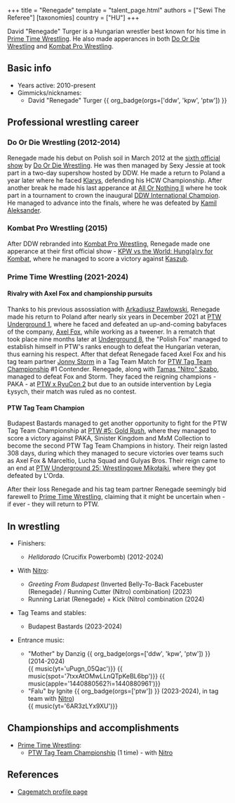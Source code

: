 +++
title = "Renegade"
template = "talent_page.html"
authors = ["Sewi The Referee"]
[taxonomies]
country = ["HU"]
+++

David "Renegade" Turger is a Hungarian wrestler best known for his time in [Prime Time Wrestling](@/o/ptw.md). He also made apperances in both [Do Or Die Wrestling](@/o/ddw.md) and [Kombat Pro Wrestling](@/o/kpw.md).

## Basic info

* Years active: 2010-present
* Gimmicks/nicknames:
  - David "Renegade" Turger {{ org_badge(orgs=['ddw', 'kpw', 'ptw']) }}

## Professional wrestling career

### Do Or Die Wrestling (2012-2014)

Renegade made his debut on Polish soil in March 2012 at the [sixth official show](@/e/ddw/2012-03-09-ddw-6.md) by [Do Or Die Wrestling](@/o/ddw.md). He was then managed by Sexy Jessie at took part in a two-day supershow hosted by DDW. He made a return to Poland a year later where he faced [Klarys](@/w/klarys.md), defending his HCW Championship. After another break he made his last apperance at [All Or Nothing II](@/e/ddw/2014-08-17-ddw-all-or-nothing-2.md) where he took part in a tournament to crown the inaugural [DDW International Champion](@/c/ddw-international-championship.md). He managed to advance into the finals, where he was defeated by [Kamil Aleksander](@/w/kamil-aleksander.md). 

### Kombat Pro Wrestling (2015)

After DDW rebranded into [Kombat Pro Wrestling](@/o/kpw.md), Renegade made one apperance at their first official show - [KPW vs the World: Hung(a)ry for Kombat](@/e/kpw/2015-11-14-kpw-vs-the-world-hungary-for-kombat.md), where he managed to score a victory against [Kaszub](@/w/kaszub.md). 

### Prime Time Wrestling (2021-2024)

#### Rivalry with Axel Fox and championship pursuits

Thanks to his previous assossiation with [Arkadiusz Pawłowski](@/w/pan-pawlowski.md), Renegade made his return to Poland after nearly six years in December 2021 at [PTW Underground 1](@/e/ptw/2021-12-19-ptw-underground-1.md), where he faced and defeated an up-and-coming babyfaces of the company, [Axel Fox](@/w/axel-fox.md), while working as a tweener. In a rematch that took place nine months later at [Underground 8](@/e/ptw/2022-09-25-ptw-underground-8.md), the "Polish Fox" managed to establish himself in PTW's ranks enough to defeat the Hungarian veteran, thus earning his respect. After that defeat Renegade faced Axel Fox and his tag team partner [Jonny Storm](@/w/jonny-storm.md) in a Tag Team Match for [PTW Tag Team Championship](@/c/ptw-tag-team-championship.md)  #1 Contender. Renegade, along with [Tamas "Nitro" Szabo](@/w/nitro.md), managed to defeat Fox and Storm. They faced the reigning champions - PAKA - at [PTW x RyuCon 2](@/e/ptw/2023-07-16-ptw-x-ryucon.md) but due to an outside intervention by Legia Łysych, their match was ruled as no contest. 

#### PTW Tag Team Champion

Budapest Bastards managed to get another opportunity to fight for the PTW Tag Team Championship at [PTW #5: Gold Rush](@/e/ptw/2024-02-03-ptw-5-gold-rush.md), where they managed to score a victory against PAKA, Sinister Kingdom and MxM Collection to become the second PTW Tag Team Champions in history. Their reign lasted 308 days, during which they managed to secure victories over teams such as Axel Fox & Marceltio, Lucha Squad and Gulyas Bros. Their reign came to an end at [PTW Underground 25: Wrestlingowe Mikołajki](@/e/ptw/2024-12-07-ptw-underground-25.md), where they got defeated by L'Orda. 

After their loss Renegade and his tag team partner Renegade seemingly bid farewell to [Prime Time Wrestling](@/o/ptw.md), claiming that it might be uncertain when - if ever - they will return to PTW.

## In wrestling

* Finishers:
  - _Helldorado_ (Crucifix Powerbomb) (2012-2024)

* With [Nitro](@/w/nitro.md):
  - _Greeting From Budapest_ (Inverted Belly-To-Back Facebuster (Renegade) / Running Cutter (Nitro) combination) (2023)
  - Running Lariat (Renegade) + Kick (Nitro) combination (2024)
 
* Tag Teams and stables:
  - Budapest Bastards (2023-2024)
 
* Entrance music:
  - "Mother" by Danzig
 {{ org_badge(orgs=['ddw', 'kpw', 'ptw']) }} (2014-2024) <br>
 {{ music(yt='uPugn_05Qac')}}
 {{ music(spot='7txxAtOMwLLnQTpKeBL6bp')}}
 {{ music(apple='1440880562?i=1440880961')}}
  - "Falu" by Ignite
 {{ org_badge(orgs=['ptw']) }} (2023-2024), in tag team with [Nitro](@/w/nitro.md)) <br>
 {{ music(yt='6AR3zLYx9XU')}}

## Championships and accomplishments

* [Prime Time Wrestling](@/o/ptw.md):
  - [PTW Tag Team Championship](@/c/ptw-tag-team-championship.md) (1 time) - with [Nitro](@/w/nitro.md)

## References

* [Cagematch profile page](https://www.cagematch.net/?id=2&nr=16217)
